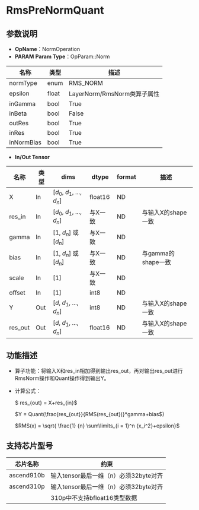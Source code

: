 # RmsPreNormQuant
## 参数说明
- **OpName**：NormOperation
- **PARAM**
**Param Type**：OpParam::Norm

| 名称  | 类型  | 描述 |
| ------------ | ------------ | ------------ |
| normType | enum  | RMS_NORM |
|epsilon|float|LayerNorm/RmsNorm类算子属性|
|inGamma|bool|True|
|inBeta|bool|False|
|outRes|bool|True|
|inRes|bool|True|
|inNormBias|bool|True|
- **In/Out Tensor**

|名称 | 类型  | dims  | dtype  |format|描述|
| ------------ | ------------ | ------------ | ------------ |------------ |------------ |
|  X     |In  | [$d_0$, $d_1$, ..., $d_n$]|float16|ND||
| res_in |  In| [$d_0$, $d_1$, ..., $d_n$]| 与X一致|ND|与输入X的shape一致|
| gamma |In  | [1, $d_n$] 或 [$d_n$]|与X一致|ND||
| bias |In  | [1, $d_n$] 或 [$d_n$]|与X一致|ND|与gamma的shape一致|
| scale |In  | [1]|与X一致|ND||
| offset |In  | [1]|int8|ND||
| Y |Out  | [$d$, $d_1$, ..., $d_n$]|int8|ND|与输入X的shape一致|
| res_out |Out  | [$d$, $d_1$, ..., $d_n$]|float16|ND|与输入X的shape一致|

## 功能描述
- 算子功能：将输入X和res_in相加得到输出res_out，再对输出res_out进行RmsNorm操作和Quant操作得到输出Y。
- 计算公式：

  $ res_{out} = X+res_{in}$

  $Y = Quant(\frac{res_{out}}{RMS(res_{out})}*gamma+bias$)

  $RMS(x) = \sqrt{ \frac{1} {n} \sum\limits_{i = 1}^n {x_i^2}+epsilon}$
## 支持芯片型号

|芯片名称|约束 | 
| ------------ | ------------ | 
|  ascend910b|输入tensor最后一维（n）必须32byte对齐|
|  ascend310p|输入tensor最后一维（n）必须32byte对齐|
||310p中不支持bfloat16类型数据|
